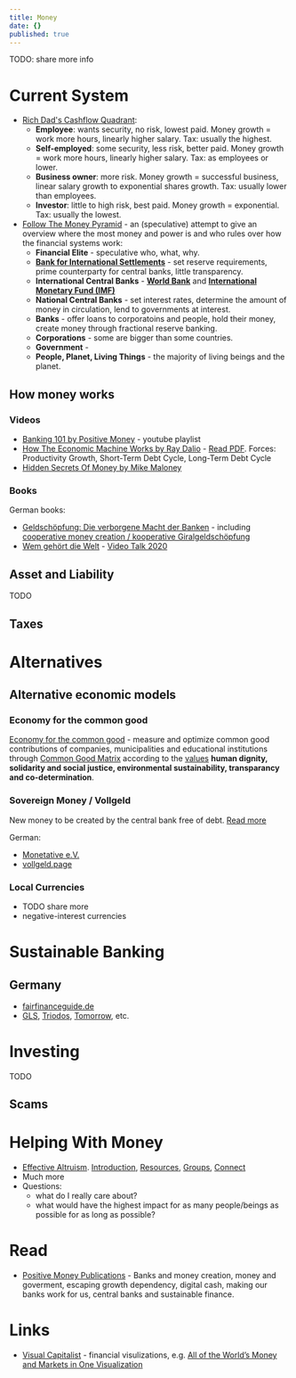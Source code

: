 ```yaml
---
title: Money
date: {}
published: true
---
```


TODO: share more info

# Current System

* [Rich Dad's Cashflow Quadrant](https://www.richdad.com/cashflow-quadrant):
  * **Employee**: wants security, no risk, lowest paid. Money growth = work more hours, linearly higher salary. Tax: usually the highest.
  * **Self-employed**: some security, less risk, better paid. Money growth = work more hours, linearly higher salary. Tax: as employees or lower.
  * **Business owner**: more risk. Money growth = successful business, linear salary growth to exponential shares growth. Tax: usually lower than employees.
  * **Investor**: little to high risk, best paid. Money growth = exponential. Tax: usually the lowest.
* [Follow The Money Pyramid](http://www.thrivemovement.com/followthemoneypyramid) - an (speculative) attempt to give an overview where the most money and power is and who rules over how the financial systems work:
  * **Financial Elite** - speculative who, what, why.
  * [**Bank for International Settlements**](https://en.wikipedia.org/wiki/Bank_for_International_Settlements) - set reserve requirements, prime counterparty for central banks, little transparency.
  * **International Central Banks** - [**World Bank**](https://en.wikipedia.org/wiki/World_Bank) and [**International Monetary Fund (IMF)**](https://en.wikipedia.org/wiki/International_Monetary_Fund)
  * **National Central Banks** - set interest rates, determine the amount of money in circulation, lend to governments at interest.
  * **Banks** - offer loans to corporatoins and people, hold their money, create money through fractional reserve banking.
  * **Corporations** - some are bigger than some countries.
  * **Government** - 
  * **People, Planet, Living Things** - the majority of living beings and the planet.

## How money works

### Videos

* [Banking 101 by Positive Money](https://www.youtube.com/playlist?list=PLyl80QTKi0gPBcb32paMvXxcq7UUeJskV) - youtube playlist
* [How The Economic Machine Works by Ray Dalio](https://www.youtube.com/watch?v=PHe0bXAIuk0) - [Read PDF](https://www.valuewalk.com/wp-content/uploads/2014/10/ray_dalio__how_the_economic_machine_works__leveragings_and_deleveragings.pdf). Forces: Productivity Growth, Short-Term Debt Cycle, Long-Term Debt Cycle
* [Hidden Secrets Of Money by Mike Maloney](https://invidio.us/playlist?list=PLE88E9ICdipidHkTehs1VbFzgwrq1jkUJ)

### Books

German books:

* [Geldschöpfung: Die verborgene Macht der Banken](https://www.buch7.de/produkt/geldschoepfung-die-verborgene-macht-der-banken-horst-seiffert/1024003821) - including [cooperative money creation / kooperative Giralgeldschöpfung](http://www.horstseiffert.de/tefg/images/dokumente/kooperative-Geldschoepfung.pdf)
* [Wem gehört die Welt](https://www.buch7.de/produkt/wem-gehoert-die-welt-hans-juergen-jakobs/1026823666) - [Video Talk 2020](https://invidio.us/watch?v=RneA654RJKI)

## Asset and Liability

TODO

## Taxes

# Alternatives

## Alternative economic models

### Economy for the common good

[Economy for the common good](https://www.ecogood.org/) - measure and optimize common good contributions of companies, municipalities and educational institutions through [Common Good Matrix](https://www.ecogood.org/apply-ecg/common-good-matrix/) according to the [values](https://www.ecogood.org/what-is-ecg/vision-and-values/) **human dignity, solidarity and social justice, environmental sustainability, transparancy and co-determination**.

### Sovereign Money / Vollgeld

New money to be created by the central bank free of debt. [Read more](https://positivemoney.org/what-we-do/sovereign-money/)

German:
* [Monetative e.V.](https://monetative.de/)
* [vollgeld.page](https://vollgeld.page/)

### Local Currencies

* TODO share more
* negative-interest currencies

# Sustainable Banking

## Germany
* [fairfinanceguide.de](https://www.fairfinanceguide.de/ffg-d/)
* [GLS](http://gls.de/), [Triodos](http://triodos.de/), [Tomorrow](https://www.tomorrow.one/), etc.

# Investing

TODO

## Scams

# Helping With Money

* [Effective Altruism](https://www.effectivealtruism.org/). [Introduction](https://www.effectivealtruism.org/articles/introduction-to-effective-altruism/), [Resources](https://www.effectivealtruism.org/resources/), [Groups](https://eahub.org/groups/), [Connect](https://resources.eahub.org/learn/connect/)
* Much more
* Questions:
  * what do I really care about?
  * what would have the highest impact for as many people/beings as possible for as long as possible?

# Read

* [Positive Money Publications](https://positivemoney.org/publications/) - Banks and money creation, money and goverment, escaping growth dependency, digital cash, making our banks work for us, central banks and sustainable finance.

# Links

* [Visual Capitalist](https://money.visualcapitalist.com/) - financial visulizations, e.g. [All of the World’s Money and Markets in One Visualization](https://www.visualcapitalist.com/all-of-the-worlds-money-and-markets-in-one-visualization-2020/)
